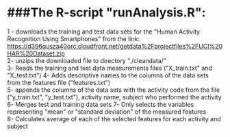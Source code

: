 ###The R-script "runAnalysis.R":
================================  
1 - downloads the training and test data sets for the "Human Activity Recognition Using Smartphones" from the link: 
https://d396qusza40orc.cloudfront.net/getdata%2Fprojectfiles%2FUCI%20HAR%20Dataset.zip  
2- unzips the downloaded file to directory "./cleandata/"  
3- Reads the training and test data measurements files ("X_train.txt" and "X_test.txt") 
4- Adds descriptive names to the columns of the data sets from the features file ("features.txt")  
5- appends the columns of the data sets with the activity code from the file ("y_train.txt", "y_test.txt"), activity name, subject who performed the activity  
6- Merges test and training data sets
7- Only selects the variables representing "mean" or "standard deviation" of the measured features  
8- Calculates average of each of the selected features for each activity and subject  

